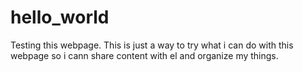 # hello_world
Testing this webpage.
This is just a way to try what i can do with this webpage so i cann share content with el and organize my things.
